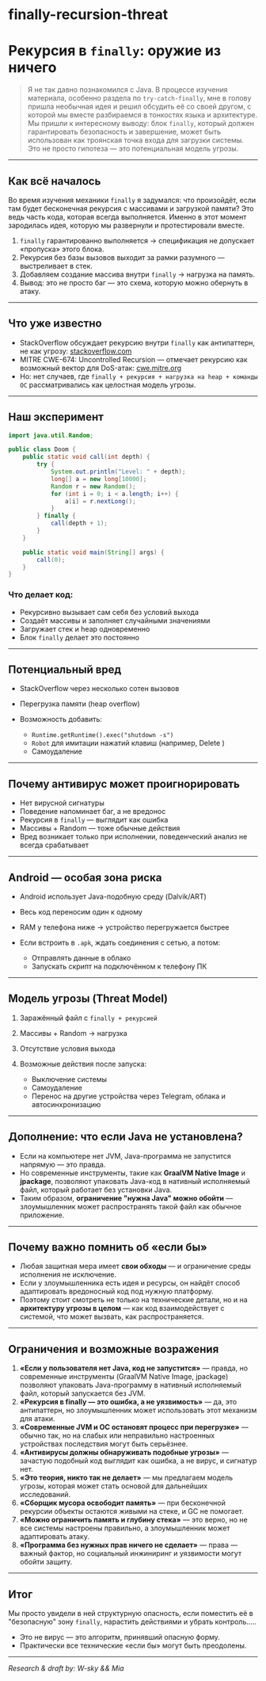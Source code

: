 # finally-recursion-threat
# Рекурсия в `finally`: оружие из ничего

> Я не так давно познакомился с Java. В процессе изучения материала, особенно раздела по `try-catch-finally`, мне в голову пришла необычная идея и решил обсудить её со своей другом, с которой мы вместе разбираемся в тонкостях языка и архитектуре. Мы пришли к интересному выводу: блок `finally`, который должен гарантировать безопасность и завершение, может быть использован как троянская точка входа для загрузки системы. Это не просто гипотеза — это потенциальная модель угрозы.

---

## Как всё началось

Во время изучения механики `finally` я задумался: что произойдёт, если там будет  бесконечная рекурсия с массивами и загрузкой памяти? Это ведь часть кода, которая всегда выполняется. Именно в этот момент зародилась идея, которую мы развернули и протестировали вместе.

1. `finally` гарантированно выполняется → спецификация не допускает «пропуска» этого блока.
2. Рекурсия без базы вызовов выходит за рамки разумного — выстреливает в стек.
3. Добавляем создание массива внутри `finally` → нагрузка на память.
4. Вывод: это не просто баг — это схема, которую можно обернуть в атаку.

---

## Что уже известно

* StackOverflow обсуждает рекурсию внутри `finally` как антипаттерн, не как угрозу: [stackoverflow.com](https://stackoverflow.com/questions/55756193/recursion-within-a-try-catch-finally-block-how-to-only-call-the-finally-block-o)
* MITRE CWE-674: Uncontrolled Recursion — отмечает рекурсию как возможный вектор для DoS-атак: [cwe.mitre.org](https://cwe.mitre.org/data/definitions/674.html)
* Но: нет случаев, где `finally + рекурсия + нагрузка на heap + команды ОС` рассматривались как целостная модель угрозы. 

---

## Наш эксперимент

```java
import java.util.Random;

public class Doom {
    public static void call(int depth) {
        try {
            System.out.println("Level: " + depth);
            long[] a = new long[10000];
            Random r = new Random();
            for (int i = 0; i < a.length; i++) {
                a[i] = r.nextLong();
            }
        } finally {
            call(depth + 1); 
        }
    }

    public static void main(String[] args) {
        call(0);
    }
}
```

### Что делает код:

* Рекурсивно вызывает сам себя без условий выхода
* Создаёт массивы и заполняет случайными значениями
* Загружает стек и heap одновременно
* Блок `finally` делает это постоянно

---

## Потенциальный вред

* StackOverflow через несколько сотен вызовов
* Перегрузка памяти (heap overflow)
* Возможность добавить:

  * `Runtime.getRuntime().exec("shutdown -s")`
  * `Robot` для имитации нажатий клавиш (например, Delete )
  * Самоудаление 

---

## Почему антивирус может проигнорировать

* Нет вирусной сигнатуры
* Поведение напоминает баг, а не вредонос
* Рекурсия в `finally` — выглядит как ошибка
* Массивы + Random — тоже обычные действия
* Вред возникает только при исполнении, поведенческий анализ не всегда срабатывает

---

## Android — особая зона риска

* Android использует Java-подобную среду (Dalvik/ART)
* Весь код переносим один к одному
* RAM у телефона ниже → устройство перегружается быстрее
* Если встроить в `.apk`, ждать соединения с сетью, а потом:

  * Отправлять данные в облако
  * Запускать скрипт на подключённом к телефону ПК

---

## Модель угрозы (Threat Model)

1. Заражённый файл с `finally + рекурсией`
2. Массивы + Random → нагрузка
3. Отсутствие условия выхода
4. Возможные действия после запуска:

   * Выключение системы
   * Самоудаление
   * Перенос на другие устройства через Telegram, облака и автосинхронизацию

---

## Дополнение: что если Java не установлена?

* Если на компьютере нет JVM, Java-программа не запустится напрямую — это правда.
* Но современные инструменты, такие как **GraalVM Native Image** и **jpackage**, позволяют упаковать Java-код в нативный исполняемый файл, который работает без установки Java.
* Таким образом, **ограничение "нужна Java" можно обойти** — злоумышленник может распространять такой файл как обычное приложение.

---

## Почему важно помнить об «если бы»

* Любая защитная мера имеет **свои обходы** — и ограничение среды исполнения не исключение.
* Если у злоумышленника есть идея и ресурсы, он найдёт способ адаптировать вредоносный код под нужную платформу.
* Поэтому стоит смотреть не только на технические детали, но и на **архитектуру угрозы в целом** — как код взаимодействует с системой, что может вызвать, как распространяется.

---

## Ограничения и возможные возражения

1. **«Если у пользователя нет Java, код не запустится»** — правда, но современные инструменты (GraalVM Native Image, jpackage) позволяют упаковать Java-программу в нативный исполняемый файл, который запускается без JVM.
2. **«Рекурсия в finally — это ошибка, а не уязвимость»** — да, это антипаттерн, но злоумышленник может использовать этот механизм для атаки.
3. **«Современные JVM и ОС остановят процесс при перегрузке»** — обычно так, но на слабых или неправильно настроенных устройствах последствия могут быть серьёзнее.
4. **«Антивирусы должны обнаруживать подобные угрозы»** — зачастую подобный код выглядит как ошибка, а не вирус, и сигнатур нет.
5. **«Это теория, никто так не делает»** — мы предлагаем модель угрозы, которая может стать основой для дальнейших исследований.
6. **«Сборщик мусора освободит память»** — при бесконечной рекурсии объекты остаются живыми на стеке, и GC не помогает.
7. **«Можно ограничить память и глубину стека»** — это верно, но не все системы настроены правильно, а злоумышленник может адаптировать атаку.
8. **«Программа без нужных прав ничего не сделает»** — права — важный фактор, но социальный инжиниринг и уязвимости могут обойти защиту.

---

## Итог

 Мы просто увидели в ней структурную опасность, если поместить её в "безопасную" зону `finally`, нарастить действиями и убрать контроль.....

* Это не вирус — это алгоритм, принявший опасную форму.
* Практически все технические «если бы» могут быть преодолены.

---

*Research & draft by: W-sky && Mia*
